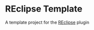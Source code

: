 # REclipse Template
A template project for the [REclipse](https://github.com/guidosalva/eclipse-plugin) plugin
